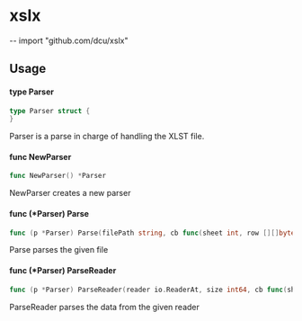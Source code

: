 # xslx
--
    import "github.com/dcu/xslx"


## Usage

#### type Parser

```go
type Parser struct {
}
```

Parser is a parse in charge of handling the XLST file.

#### func  NewParser

```go
func NewParser() *Parser
```
NewParser creates a new parser

#### func (*Parser) Parse

```go
func (p *Parser) Parse(filePath string, cb func(sheet int, row [][]byte)) error
```
Parse parses the given file

#### func (*Parser) ParseReader

```go
func (p *Parser) ParseReader(reader io.ReaderAt, size int64, cb func(sheet int, row [][]byte)) error
```
ParseReader parses the data from the given reader
